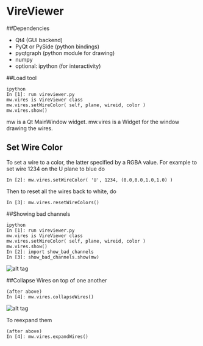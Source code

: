 # VireViewer

##Dependencies

* Qt4 (GUI backend)
* PyQt or PySide (python bindings)
* pyqtgraph (python module for drawing)
* numpy
* optional: ipython (for interactivity)


##Load tool
```
ipython
In [1]: run vireviewer.py
mw.vires is VireViewer class
mw.vires.setWireColor( self, plane, wireid, color )
mw.vires.show()
```

mw is a Qt MainWindow widget. mw.vires is a Widget for the window drawing the wires. 

## Set Wire Color

To set a wire to a color, the latter specified by a RGBA value. For example to set wire
1234 on the U plane to blue do

```
In [2]: mw.vires.setWireColor( 'U', 1234, (0.0,0.0,1.0,1.0) )
```

Then to reset all the wires back to white, do
```
In [3]:	mw.vires.resetWireColors()
```

##Showing bad channels

```
ipython
In [1]: run vireviewer.py
mw.vires is VireViewer class
mw.vires.setWireColor( self, plane, wireid, color )
mw.vires.show()
In [2]: import show_bad_channels
In [3]: show_bad_channels.show(mw)
```

![alt tag](https://raw.github.com/twongjirad/VireViewer/master/screenshots/bad_channels.png)


##Collapse Wires on top of one another
```
(after above)
In [4]: mw.vires.collapseWires()
```

![alt tag](https://raw.github.com/twongjirad/VireViewer/master/screenshots/bad_channels_collapsed.png)

To reexpand them
```
(after above)
In [4]: mw.vires.expandWires()
```
